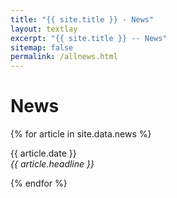 ```yaml
---
title: "{{ site.title }} - News"
layout: textlay
excerpt: "{{ site.title }} -- News"
sitemap: false
permalink: /allnews.html
---
```


# News

{% for article in site.data.news %}
<p>{{ article.date }} <br>
<em>{{ article.headline }}</em></p>
{% endfor %}
